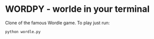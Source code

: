 # WORDPY - worlde in your terminal
Clone of the famous Wordle game. To play just run: 
```
python wordle.py
```
